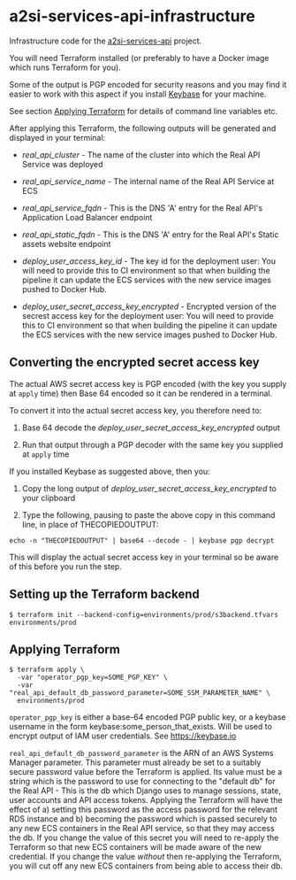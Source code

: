 # a2si-services-api-infrastructure

Infrastructure code for the [a2si-services-api](https://github.com/nhsd-a2si/a2si-services-api)
project.

You will need Terraform installed (or preferably to have a Docker image which runs Terraform for
you).

Some of the output is PGP encoded for security reasons and you may find it easier to work with this
aspect if you install [Keybase](https://keybase.io) for your machine.

See section [Applying Terraform](#applying-terraform) for details of command line variables etc.

After applying this Terraform, the following outputs will be generated and displayed in your terminal:

  - _real_api_cluster_ - The name of the cluster into which the Real API Service was deployed

  - _real_api_service_name_ - The internal name of the Real API Service at ECS

  - _real_api_service_fqdn_ - This is the DNS 'A' entry for the Real API's Application Load Balancer
     endpoint

  - _real_api_static_fqdn_ -  This is the DNS 'A' entry for the Real API's Static assets website
     endpoint
  
  - _deploy_user_access_key_id_ - The key id for the deployment user: You will need to
    provide this to CI environment so that when building the pipeline it can update the ECS
    services with the new service images pushed to Docker Hub.
  
  - _deploy_user_secret_access_key_encrypted_ - Encrypted version of the secrest access key for the
    deployment user: You will need to provide this to CI environment so that when building the
    pipeline it can update the ECS services with the new service images pushed to Docker Hub.
  
## Converting the encrypted secret access key
 
The actual AWS secret access key is PGP encoded (with the key you supply at `apply` time) then
Base 64 encoded so it can be rendered in a terminal.
 
To convert it into the actual secret access key, you therefore need to:
 
  1. Base 64 decode the _deploy_user_secret_access_key_encrypted_ output

  2. Run that output through a PGP decoder with the same key you supplied at `apply` time
   
If you installed Keybase as suggested above, then you:

  1. Copy the long output of _deploy_user_secret_access_key_encrypted_ to your clipboard
   
  2. Type the following, pausing to paste the above copy in this command line, in place of
     THECOPIEDOUTPUT:

   `echo -n "THECOPIEDOUTPUT" | base64 --decode - | keybase pgp decrypt` 

This will display the actual secret access key in your terminal so be aware of this before you run
the step.

## Setting up the Terraform backend

```
$ terraform init --backend-config=environments/prod/s3backend.tfvars environments/prod
```

## Applying Terraform

```
$ terraform apply \
  -var "operator_pgp_key=SOME_PGP_KEY" \
  -var "real_api_default_db_password_parameter=SOME_SSM_PARAMETER_NAME" \
  environments/prod
```

`operator_pgp_key` is either a base-64 encoded PGP public key, or a keybase username in the form
keybase:some_person_that_exists. Will be used to encrypt output of IAM user credentials.
See https://keybase.io

`real_api_default_db_password_parameter` is the ARN of an AWS Systems Manager parameter. This
parameter must already be set to a suitably secure password value before the Terraform is applied.
Its value must be a string which is the password to use for connecting to the "default db" for the
Real API - This is the db which Django uses to manage sessions, state, user accounts and API access
tokens. Applying the Terraform will have the effect of a) setting this password as the access
password for the relevant RDS instance and b) becoming the password which is passed securely to any
new ECS containers in the Real API service, so that they may access the db. If you change the value
of this secret you will need to re-apply the Terraform so that new ECS containers will be made
aware of the new credential. If you change the value _without_ then re-applying the Terraform, you
will cut off any new ECS containers from being able to access their db.
